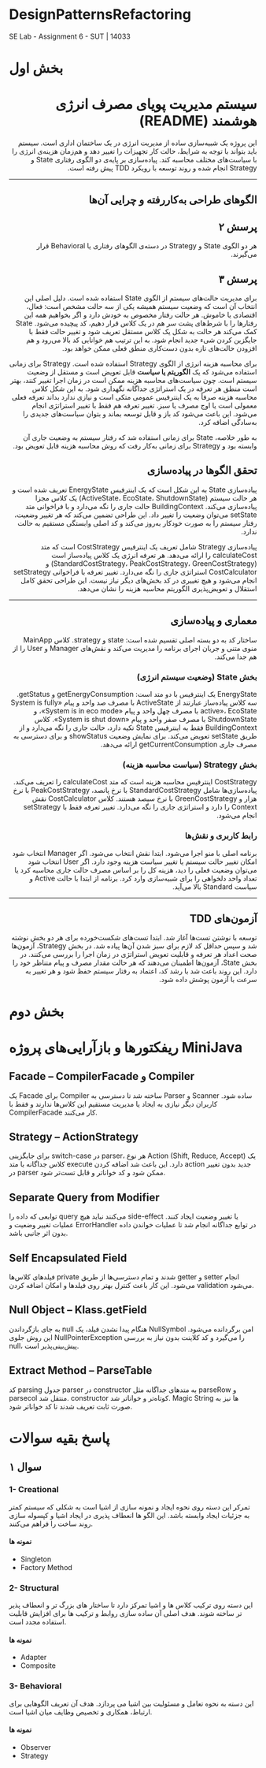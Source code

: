 # DesignPatternsRefactoring
SE Lab - Assignment 6 - SUT | 14033 

# بخش اول
<div dir="rtl">

# سیستم مدیریت پویای مصرف انرژی هوشمند (README)

این پروژه یک شبیه‌سازی ساده از مدیریت انرژی در یک ساختمان اداری است. سیستم باید بتواند با توجه به شرایط، حالت کار تجهیزات را تغییر دهد و هم‌زمان هزینه‌ی انرژی را با سیاست‌های مختلف محاسبه کند. پیاده‌سازی بر پایه‌ی دو الگوی رفتاری State و Strategy انجام شده و روند توسعه با رویکرد TDD پیش رفته است.

---

## الگوهای طراحی به‌کاررفته و چرایی آن‌ها

## پرسش ۲

هر دو الگوی State و Strategy در دسته‌ی الگوهای رفتاری یا Behavioral قرار می‌گیرند.

## پرسش ۳

برای مدیریت حالت‌های سیستم از الگوی State استفاده شده است. دلیل اصلی این انتخاب آن است که وضعیت سیستم همیشه یکی از سه حالت مشخص است: فعال، اقتصادی یا خاموش. هر حالت رفتار مخصوص به خودش دارد و اگر بخواهیم همه این رفتارها را با شرط‌های پشت سر هم در یک کلاس قرار دهیم، کد پیچیده می‌شود. State کمک می‌کند هر حالت به شکل یک کلاس مستقل تعریف شود و تغییر حالت فقط با جایگزین کردن شیء جدید انجام شود. به این ترتیب هم خوانایی کد بالا می‌رود و هم افزودن حالت‌های تازه بدون دست‌کاری منطق فعلی ممکن خواهد بود.

برای محاسبه هزینه انرژی از الگوی Strategy استفاده شده است. Strategy برای زمانی استفاده می‌شود که یک <B>الگوریتم یا سیاست</B> قابل تعویض است و مستقل از وضعیت سیستم است. چون سیاست‌های محاسبه هزینه ممکن است در زمان اجرا تغییر کنند، بهتر است منطق هر تعرفه در یک استراتژی جداگانه نگهداری شود. به این شکل کلاس محاسبه هزینه صرفاً به یک اینترفیس عمومی متکی است و نیازی ندارد بداند تعرفه فعلی معمولی است یا اوج مصرف یا سبز. تغییر تعرفه هم فقط با تغییر استراتژی انجام می‌شود. این باعث می‌شود کد باز و قابل توسعه بماند و بتوان سیاست‌های جدیدی را به‌سادگی اضافه کرد.

به طور خلاصه، State برای زمانی استفاده شد که رفتار سیستم به وضعیت جاری آن وابسته بود و Strategy برای زمانی به‌کار رفت که روش محاسبه هزینه قابل تعویض بود.

## تحقق الگوها در پیاده‌سازی

پیاده‌سازی State به این شکل است که یک اینترفیس EnergyState تعریف شده است و هر حالت سیستم (ActiveState، EcoState، ShutdownState) یک کلاس مجزا پیاده‌سازی می‌کند. BuildingContext حالت جاری را نگه می‌دارد و با فراخوانی متد setState می‌توان وضعیت را تغییر داد. این طراحی تضمین می‌کند که هر تغییر وضعیت، رفتار سیستم را به صورت خودکار به‌روز می‌کند و کد اصلی وابستگی مستقیم به حالت ندارد.

پیاده‌سازی Strategy شامل تعریف یک اینترفیس CostStrategy است که متد calculateCost را ارائه می‌دهد. هر تعرفه انرژی یک کلاس پیاده‌ساز است (StandardCostStrategy، PeakCostStrategy، GreenCostStrategy) و CostCalculator استراتژی جاری را نگه می‌دارد. تغییر تعرفه با فراخوانی setStrategy انجام می‌شود و هیچ تغییری در کد بخش‌های دیگر نیاز نیست. این طراحی تحقق کامل استقلال و تعویض‌پذیری الگوریتم محاسبه هزینه را نشان می‌دهد.

---

## معماری و پیاده‌سازی

ساختار کد به دو بسته اصلی تقسیم شده است: state و strategy. کلاس MainApp منوی متنی و جریان اجرای برنامه را مدیریت می‌کند و نقش‌های Manager و User را از هم جدا می‌کند.

### بخش State (وضعیت سیستم انرژی)

EnergyState یک اینترفیس با دو متد است: getEnergyConsumption و getStatus. سه کلاس پیاده‌ساز عبارتند از ActiveState با مصرف صد واحد و پیام «System is fully active»، EcoState با مصرف چهل واحد و پیام «System is in eco mode»، و ShutdownState با مصرف صفر واحد و پیام «System is shut down». کلاس BuildingContext فقط به اینترفیس State تکیه دارد، حالت جاری را نگه می‌دارد و از طریق setState تعویض می‌کند. برای نمایش وضعیت showStatus و برای دسترسی به مصرف جاری getCurrentConsumption ارائه می‌دهد.

### بخش Strategy (سیاست محاسبه هزینه)

CostStrategy اینترفیس محاسبه هزینه است که متد calculateCost را تعریف می‌کند. پیاده‌سازی‌ها شامل StandardCostStrategy با نرخ پانصد، PeakCostStrategy با نرخ هزار و GreenCostStrategy با نرخ سیصد هستند. کلاس CostCalculator نقش Context را دارد و استراتژی جاری را نگه می‌دارد. تغییر تعرفه فقط با setStrategy انجام می‌شود.

### رابط کاربری و نقش‌ها

برنامه اصلی با منو اجرا می‌شود. ابتدا نقش انتخاب می‌شود. اگر Manager انتخاب شود امکان تغییر حالت سیستم یا تغییر سیاست هزینه وجود دارد. اگر User انتخاب شود می‌توان وضعیت فعلی را دید، هزینه کل را بر اساس مصرف حالت جاری محاسبه کرد یا تعداد واحد دلخواهی را برای شبیه‌سازی وارد کرد. برنامه از ابتدا با حالت Active و سیاست Standard بالا می‌آید.

---

## آزمون‌های TDD

توسعه با نوشتن تست‌ها آغاز شد. ابتدا تست‌های شکست‌خورده برای هر دو بخش نوشته شد و سپس حداقل کد لازم برای سبز شدن آن‌ها پیاده شد. در بخش Strategy، آزمون‌ها صحت اعداد هر تعرفه و قابلیت تعویض استراتژی در زمان اجرا را بررسی می‌کنند. در بخش State، آزمون‌ها اطمینان می‌دهند که هر حالت مقدار مصرف و پیام متناظر خود را دارد. این روند باعث شد با رشد کد، اعتماد به رفتار سیستم حفظ شود و هر تغییر به سرعت با آزمون پوشش داده شود.
</div>



# بخش دوم

# ریفکتورها و بازآرایی‌های پروژه MiniJava

## Facade – CompilerFacade و Compiler
یک Facade برای Compiler ساخته شد تا دسترسی به Parser و Scanner ساده شود. کاربران دیگر نیازی به ایجاد یا مدیریت مستقیم این کلاس‌ها ندارند و فقط با CompilerFacade کار می‌کنند.

## Strategy – ActionStrategy
برای جایگزینی switch-case در parser، هر نوع Action (Shift, Reduce, Accept) یک کلاس جداگانه با متد execute دارد. این باعث شد اضافه کردن action جدید بدون تغییر در parser ممکن شود و کد خواناتر و قابل تست‌تر شود.

## Separate Query from Modifier
توابعی که داده را query می‌کنند نباید هیچ side-effect یا تغییر وضعیت ایجاد کنند. عملیات تغییر وضعیت و ErrorHandler در توابع جداگانه انجام شد تا عملیات خواندن داده بدون اثر جانبی باشد.

## Self Encapsulated Field
فیلدهای کلاس‌ها private شدند و تمام دسترسی‌ها از طریق getter و setter انجام می‌شود. این کار باعث کنترل بهتر روی فیلدها و امکان اضافه کردن validation می‌شود.

## Null Object – Klass.getField
به جای بازگرداندن null هنگام پیدا نشدن فیلد، یک NullSymbol امن برگردانده می‌شود. این روش جلوی NullPointerException را می‌گیرد و کد کلاینت بدون نیاز به بررسی null، پیش‌بینی‌پذیر است.

## Extract Method – ParseTable
کد parsing جدول parser در constructor به متدهای جداگانه مثل parseRow و parsecol منتقل شد. constructor کوتاه‌تر و خواناتر شد. Magic String ها نیز به صورت ثابت تعریف شدند تا کد خواناتر شود.


# پاسخ بقیه سوالات

## سوال ۱
### 1- Creational
<p>تمرکر این دسته روی نحوه ایجاد و نمونه سازی از اشیا است به شکلی که سیستم کمتر به جزئیات ایجاد وابسته باشد. این الگو ها انعطاف پذیری  در ایجاد اشیا و کپسوله سازی روند ساخت را فراهم می‌کنند.</p>

#### نمونه ها
- Singleton
- Factory Method

### 2- Structural
<p>این دسته روی ترکیب کلاس ها و اشیا تمرکز دارد تا ساختار های بزرگ تر و انعطاف پذیر تر ساخته شوند. هدف اصلی آن ساده سازی روابط و ترکیب ها برای افزایش قابلیت استفاده مجدد است.</p>

#### نمونه ها
- Adapter
- Composite

### 3- Behavioral
<p>این دسته به نحوه تعامل و مسئولیت بین اشیا می پردازد.  هدف آن تعریف الگوهایی برای ارتباط، همکاری و تخصیص وظایف میان اشیا است.</p>

#### نمونه ها
- Observer
- Strategy

